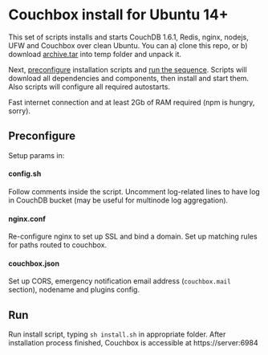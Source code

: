 # Couchbox install for Ubuntu 14+

This set of scripts installs and starts CouchDB 1.6.1, Redis, nginx, nodejs, UFW 
and Couchbox over clean Ubuntu. You can a) clone this repo, or 
b) download  [archive.tar](https://gitlab.com/Couchbox/install/repository/archive.tar?ref=master) 
into temp folder and unpack it. 

Next, [preconfigure](#preconfigure) installation scripts and [run the sequence](#run). 
Scripts will download all dependencies and components, then install and start them.
Also scripts will configure all required autostarts. 

Fast internet connection and at least 2Gb of RAM required (npm is hungry, sorry).

## Preconfigure

Setup params in:

#### config.sh

Follow comments inside the script. Uncomment log-related lines to have log in CouchDB 
bucket (may be useful for multinode log aggregation).

#### nginx.conf

Re-configure nginx to set up SSL and bind a domain. Set up matching rules for paths 
routed to couchbox.

#### couchbox.json

Set up CORS, emergency notification email address (`couchbox.mail` section), nodename
and plugins config.

## Run

Run install script, typing `sh install.sh` in appropriate folder. After installation
process finished, Couchbox is accessible at https://server:6984
